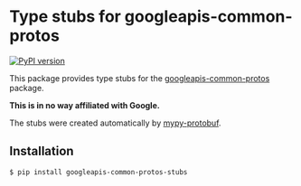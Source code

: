 # Type stubs for googleapis-common-protos
[![PyPI version](https://badge.fury.io/py/googleapis-common-protos-stubs.svg)](https://badge.fury.io/py/googleapis-common-protos-stubs)

This package provides type stubs for the [googleapis-common-protos](https://pypi.org/project/googleapis-common-protos/) package.

**This is in no way affiliated with Google.**

The stubs were created automatically by [mypy-protobuf](https://github.com/dropbox/mypy-protobuf).

## Installation
```shell script
$ pip install googleapis-common-protos-stubs
```
